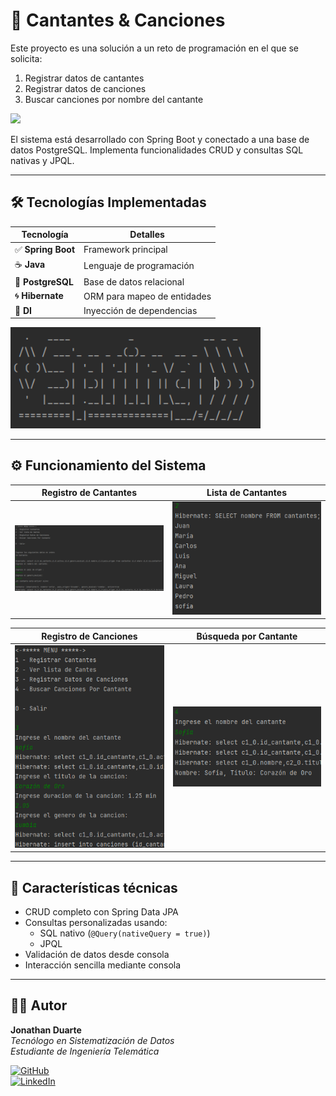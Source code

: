 # 🎤 Cantantes & Canciones

Este proyecto es una solución a un reto de programación en el que se solicita:

1. Registrar datos de cantantes  
2. Registrar datos de canciones  
3. Buscar canciones por nombre del cantante
</a>
<a href="https://youtu.be/01T7bB2CyDo" target="_blank">
<img src="https://img.shields.io/badge/-Youtube-green?style=for-the-badge&color=fbfc40">
</a>

El sistema está desarrollado con Spring Boot y conectado a una base de datos PostgreSQL. Implementa funcionalidades CRUD y consultas SQL nativas y JPQL.

---

## 🛠️ Tecnologías Implementadas

| Tecnología        | Detalles                     |
|-------------------|------------------------------|
| ✅ **Spring Boot** | Framework principal          |
| ☕ **Java**        | Lenguaje de programación     |
| 🐘 **PostgreSQL** | Base de datos relacional     |
| 🌀 **Hibernate**   | ORM para mapeo de entidades  |
| 💉 **DI**          | Inyección de dependencias    |

<img src="/Assets/Boot.png" width="400" alt="Spring Boot Logo"/>

---

## ⚙️ Funcionamiento del Sistema

| Registro de Cantantes | Lista de Cantantes |
|:---------------------:|:------------------:|
| <img src="/Assets/uno.png" width="400" alt="Registro de Cantantes"/> | <img src="/Assets/Dos.png" width="400" alt="Lista de Cantantes"/> |

| Registro de Canciones | Búsqueda por Cantante |
|:----------------------:|:---------------------:|
| <img src="/Assets/Tres.png" width="400" alt="Registro de Canciones"/> | <img src="/Assets/Cuatro.png" width="400" alt="Buscar por Cantante"/> |

---

## 🧪 Características técnicas

- CRUD completo con Spring Data JPA
- Consultas personalizadas usando:
  - SQL nativo (`@Query(nativeQuery = true)`)
  - JPQL
- Validación de datos desde consola
- Interacción sencilla mediante consola

---

## 👨‍💻 Autor

**Jonathan Duarte**  
_Tecnólogo en Sistematización de Datos_  
_Estudiante de Ingeniería Telemática_

[![GitHub](https://img.shields.io/badge/GitHub-JonathanCamiloDuarteGomez-181717?style=flat&logo=github)](https://github.com/JonathanCamiloDuarteGomez)  
[![LinkedIn](https://img.shields.io/badge/LinkedIn-Jonathan%20Duarte-0A66C2?style=flat&logo=linkedin&logoColor=white)](https://www.linkedin.com/in/jonathancamiloduartegomez/)
